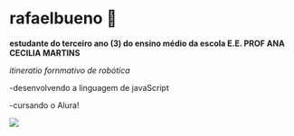 # rafaelbueno 👺
**estudante do terceiro ano (3) do ensino médio da escola E.E. PROF ANA CECILIA MARTINS**

 _itineratio fornmativo de robótica_

-desenvolvendo a linguagem de javaScript 

-cursando o Alura!


 ![](https://media1.tenor.com/m/Ajhu60K17mwAAAAC/hotaru-haganezuka-blacksmith.gif)
